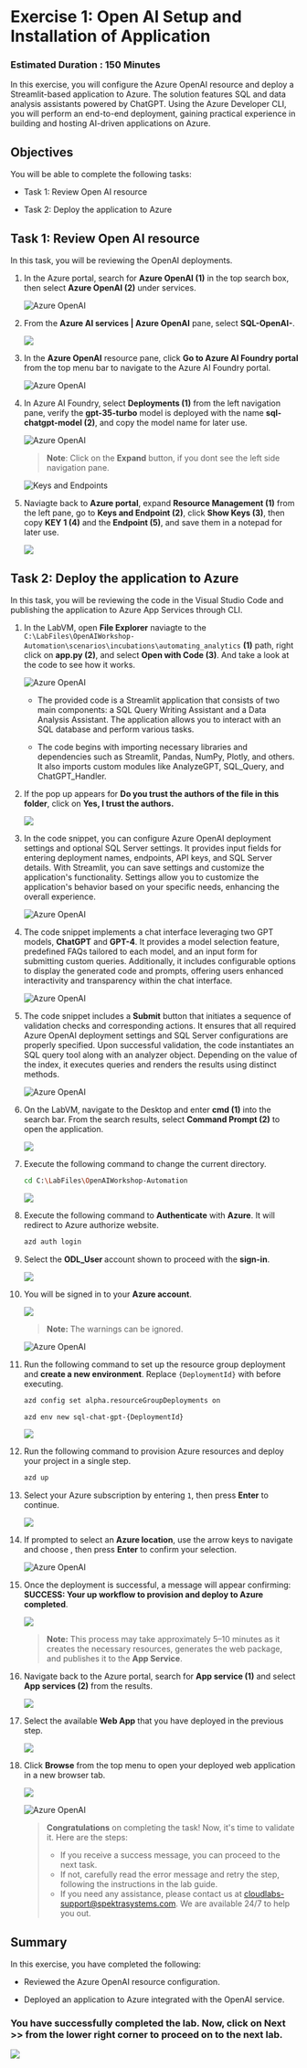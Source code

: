 # Exercise 1: Open AI Setup and Installation of Application

### Estimated Duration : 150 Minutes

In this exercise, you will configure the Azure OpenAI resource and deploy a Streamlit-based application to Azure. The solution features SQL and data analysis assistants powered by ChatGPT. Using the Azure Developer CLI, you will perform an end-to-end deployment, gaining practical experience in building and hosting AI-driven applications on Azure.

## Objectives

You will be able to complete the following tasks:

- Task 1: Review Open AI resource

- Task 2: Deploy the application to Azure

## Task 1: Review Open AI resource

In this task, you will be reviewing the OpenAI deployments.

1. In the Azure portal, search for **Azure OpenAI (1)** in the top search box, then select **Azure OpenAI (2)** under services.

   ![](images2/1/t1s1.png "Azure OpenAI")
   
1. From the **Azure AI services | Azure OpenAI** pane, select **SQL-OpenAI-<inject key="Deployment ID" enableCopy="false"/>**.

   ![](images/21-06-25-s2-1.png)

1. In the **Azure OpenAI** resource pane, click **Go to Azure AI Foundry portal** from the top menu bar to navigate to the Azure AI Foundry portal.

   ![](images/im1.png "Azure OpenAI")
      
1. In Azure AI Foundry, select **Deployments (1)** from the left navigation pane, verify the **gpt-35-turbo** model is deployed with the name **sql-chatgpt-model (2)**, and copy the model name for later use.

   ![](images/21-06-25-s2-2.png "Azure OpenAI")

   > **Note**: Click on the **Expand** button, if you dont see the left side navigation pane.

   ![](images/im3.png "Keys and Endpoints")          
   
1. Naviagte back to **Azure portal**, expand **Resource Management (1)** from the left pane, go to **Keys and Endpoint (2)**, click **Show Keys (3)**, then copy **KEY 1 (4)** and the **Endpoint (5)**, and save them in a notepad for later use.

   ![](images2/1/t1s5.png)
  
## Task 2: Deploy the application to Azure

In this task, you will be reviewing the code in the Visual Studio Code and publishing the application to Azure App Services through CLI.

1. In the LabVM, open **File Explorer** naviagte to the `C:\LabFiles\OpenAIWorkshop-Automation\scenarios\incubations\automating_analytics` **(1)** path, right click on **app.py (2)**, and select **Open with Code (3)**. And take a look at the code to see how it works.

   ![](images/file-select.png "Azure OpenAI")

   - The provided code is a Streamlit application that consists of two main components: a SQL Query Writing Assistant and a Data Analysis Assistant. The application allows you to interact with an SQL database and perform various tasks.

   - The code begins with importing necessary libraries and dependencies such as Streamlit, Pandas, NumPy, Plotly, and others. It also imports custom modules like AnalyzeGPT, SQL_Query, and ChatGPT_Handler.
  
1. If the pop up appears for **Do you trust the authors of the file in this folder**, click on **Yes, I trust the authors.**

   ![](images2/1/t2s2.png)

1. In the code snippet, you can configure Azure OpenAI deployment settings and optional SQL Server settings. It provides input fields for entering deployment names, endpoints, API keys, and SQL Server details. With Streamlit, you can save settings and customize the application's functionality. Settings allow you to customize the application's behavior based on your specific needs, enhancing the overall experience.

   ![](images/code01.png "Azure OpenAI")

1. The code snippet implements a chat interface leveraging two GPT models, **ChatGPT** and **GPT-4**. It provides a model selection feature, predefined FAQs tailored to each model, and an input form for submitting custom queries. Additionally, it includes configurable options to display the generated code and prompts, offering users enhanced interactivity and transparency within the chat interface.

   ![](images/code02.png "Azure OpenAI")

1. The code snippet includes a **Submit** button that initiates a sequence of validation checks and corresponding actions. It ensures that all required Azure OpenAI deployment settings and SQL Server configurations are properly specified. Upon successful validation, the code instantiates an SQL query tool along with an analyzer object. Depending on the value of the index, it executes queries and renders the results using distinct methods.

   ![](images/code03.png "Azure OpenAI")   
      
1. On the LabVM, navigate to the Desktop and enter **cmd (1)** into the search bar. From the search results, select **Command Prompt (2)** to open the application.

   ![](images2/1/t2s6.png)

1. Execute the following command to change the current directory.

   ```bash
   cd C:\LabFiles\OpenAIWorkshop-Automation
   ```

   ![](images2/1/7a.png)

1. Execute the following command to **Authenticate** with **Azure**. It will redirect to Azure authorize website.

   ```bash
   azd auth login
   ```


1. Select the **ODL_User <inject key="Deployment ID" enableCopy="false"/>** account shown to proceed with the **sign-in**.

   ![](images2/1/8a.png)

1. You will be signed in to your **Azure account**.

   ![](images2/1/8b.png)

    >**Note:** The warnings can be ignored.

   ![](images/sql12.png "Azure OpenAI")

1. Run the following command to set up the resource group deployment and **create a new environment**. Replace `{DeploymentId}` with **<inject key="Deployment ID" enableCopy="true"/>** before executing.

   ```bash
   azd config set alpha.resourceGroupDeployments on
   ```
   
   ```bash
   azd env new sql-chat-gpt-{DeploymentId}
   ```

   ![](images2/1/11.png)

1. Run the following command to provision Azure resources and deploy your project in a single step.

   ```bash
   azd up
   ```

1. Select your Azure subscription by entering `1`, then press **Enter** to continue.

      ![](images2/1/13.png)

1. If prompted to select an **Azure location**, use the arrow keys to navigate and choose **<inject key="Region" enableCopy="false"/>**, then press **Enter** to confirm your selection.

   ![](images/sql13.png "Azure OpenAI")

1. Once the deployment is successful, a message will appear confirming: **SUCCESS: Your up workflow to provision and deploy to Azure completed**.

      ![](images2/1/15.png)

     >**Note:** This process may take approximately 5–10 minutes as it creates the necessary resources, generates the web package, and publishes it to the **App Service**.

1. Navigate back to the Azure portal, search for **App service (1)** and select **App services (2)** from the results.

      ![](images2/1/16.png)

1. Select the available **Web App** that you have deployed in the previous step.

      ![](images2/1/17.png)

1. Click **Browse** from the top menu to open your deployed web application in a new browser tab.

      ![](images2/1/18.png)
      
      ![](images/webapp2.png "Azure OpenAI")

   > **Congratulations** on completing the task! Now, it's time to validate it. Here are the steps:
   > - If you receive a success message, you can proceed to the next task.
   > - If not, carefully read the error message and retry the step, following the instructions in the lab guide. 
   > - If you need any assistance, please contact us at cloudlabs-support@spektrasystems.com. We are available 24/7 to help you out.

 <validation step="d47c14c0-5c3c-489c-9872-959b900195b5" />

## Summary

In this exercise, you have completed the following:

- Reviewed the Azure OpenAI resource configuration.

- Deployed an application to Azure integrated with the OpenAI service.

### You have successfully completed the lab. Now, click on **Next >>** from the lower right corner to proceed on to the next lab.

![](images2/nextpage.png)
